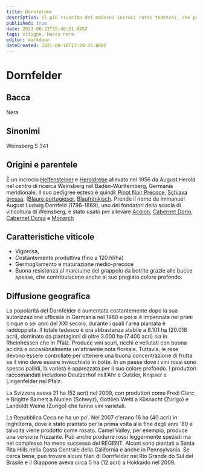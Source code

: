 ```yaml
---
title: Dornfelder
description: Il più riuscito dei moderni incroci rossi tedeschi, che produce vini scuri e vellutati.
published: true
date: 2021-08-22T15:46:21.045Z
tags: vitigno, bacca nera
editor: markdown
dateCreated: 2021-08-10T13:29:35.068Z
---
```


# Dornfelder

## Bacca
Nera

## Sinonimi
Weinsberg S 341

## Origini e parentele
È un incrocio [Helfensteiner](/vitigni/bacca-nera/helfensteiner) e [Heroldrebe](/vitigni/bacca-nera/heroldrebe) allevato nel 1956 da August Herold nel centro di ricerca Weinsberg nel Baden-Württemberg, Germania meridionale. Il suo pedigree esteso è quindi: [Pinot Noir Precoce](/vitigni/bacca-nera/pinot-noir-precoce), [Schiava grossa](/vitigni/bacca-nera/schiava-grossa), ([Blaure portugieser](/vitigni/bacca-nera/blauer-portugieser), [Blaufränkisch](/vitigni/bacca-nera/blaufrankisch). Prende il nome da Immanuel August Ludwig Dornfeld (1796-1869), uno dei fondatori della scuola di viticoltura di Weinsberg, è stato usato per allevare [Acolon](/vitigni/bacca-nera/acolon), [Cabernet Dorio](/vitigni/bacca-nera/cabernet-dorio), [Cabernet Dorsa](/vitigni/bacca-nera/cabernet-doria) e [Monarch](/vitigni/bacca-nera/monarch)

## Caratteristiche viticole

- Vigorosa, 
- Costantemente produttiva (fino a 120 hl/ha)
- Germogliamento e maturazione medio-precoce 
- Buona resistenza al marciume del grappolo da botrite grazie alle bucce spesse, che contribuiscono anche al suo pregiato colore profondo.

## Diffusione geografica 

La popolarità del Dornfelder è aumentata costantemente dopo la sua autorizzazione ufficiale in Germania nel 1980 e poi si è impennata nei primi cinque o sei anni del XXI secolo, durante i quali l'area piantata è raddoppiata. Il totale tedesco è ora abbastanza stabile a 8.101 ha (20.018 acri), dominato da piantagioni di oltre 3.000 ha (7.400 acri) sia in Rheinhessen che in Pfalz. Produce vini scuri, ricchi e vellutati con buona acidità e occasionalmente un'attraente nota floreale. Tuttavia, le rese devono essere controllate per ottenere una buona concentrazione di frutta se il vino deve essere invecchiato in botte. In un paese dove i vini rossi sono spesso pallidi, la varietà è apprezzata per il suo colore profondo. I produttori raccomandati includono Deutzerhof nell'Ahr e Gutzler, Knipser e Lingenfelder nel Pfalz.

La Svizzera aveva 21 ha (52 acri) nel 2009, con produttori come Fredi Clerc e Brigitte Bamert a Nuolen (Schwyz), Gottlieb Welti a Küsnacht (Zurigo) e Landoldt Weine (Zurigo) che fanno vini varietali.

La Repubblica Ceca ne ha un po'. Nel 2007 c'erano 16 ha (40 acri) in Inghilterra, dove è stato piantato per la prima volta alla fine degli anni '80 e talvolta viene prodotto come rosato. Camel Valley, per esempio, produce una versione frizzante. Può anche produrre rossi leggermente speziati ma nel complesso ha meno successo del REGENT. Alcuni sono piantati a Santa Rita Hills nella Costa Centrale della California e anche in Pennsylvania. Se cerca bene, può trovare alcuni filari di Dornfelder nel Rio Grande do Sul del Brasile e il Giappone aveva circa 5 ha (12 acri) a Hokkaido nel 2009.


